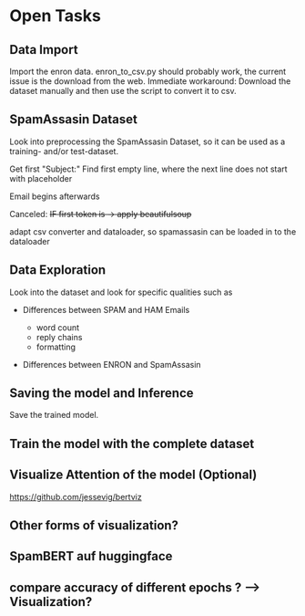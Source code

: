 # Open Tasks

## Data Import

Import the enron data. enron_to_csv.py should probably work, the current issue is the download from the web. Immediate workaround: Download the dataset manually and then use the script to convert it to csv. 

## SpamAssasin Dataset

Look into preprocessing the SpamAssasin Dataset, so it can be used as a training- and/or test-dataset. 

Get first "Subject:"
Find first empty line, where the next line does not start with placeholder

Email begins afterwards

Canceled: ~~IF first token is <html> -> apply beautifulsoup~~

adapt csv converter and dataloader, so spamassasin can be loaded in to the dataloader

## Data Exploration 

Look into the dataset and look for specific qualities such as 

- Differences between SPAM and HAM Emails 
  - word count 
  - reply chains 
  - formatting

- Differences between ENRON and SpamAssasin

## Saving the model and Inference

Save the trained model.

## Train the model with the complete dataset 

## Visualize Attention of the model (Optional)

https://github.com/jessevig/bertviz 

## Other forms of visualization? 

## SpamBERT auf huggingface

## compare accuracy of different epochs ? --> Visualization?



